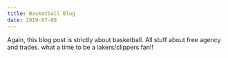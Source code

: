 ```yaml
---
title: Basketball Blog
date: 2019-07-08
---
```



Again, this blog post is strictly about basketball. All stuff about free agency and trades. 
what a time to be a lakers/clippers fan!!
